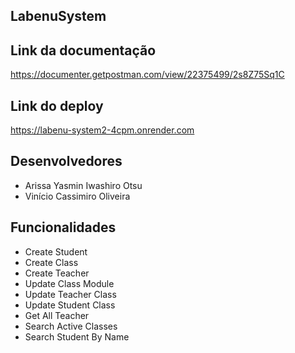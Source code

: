 ## LabenuSystem

## Link da documentação
https://documenter.getpostman.com/view/22375499/2s8Z75Sq1C

## Link do deploy
https://labenu-system2-4cpm.onrender.com

## Desenvolvedores
* Arissa Yasmin Iwashiro Otsu
* Vinício Cassimiro Oliveira

## Funcionalidades
* Create Student
* Create Class
* Create Teacher
* Update Class Module
* Update Teacher Class
* Update Student Class
* Get All Teacher
* Search Active Classes
* Search Student By Name
